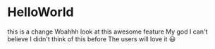 # HelloWorld
this is a change
Woahhh look at this awesome feature
My god I can't believe I didn't think of this before
The users will love it :smiley:
